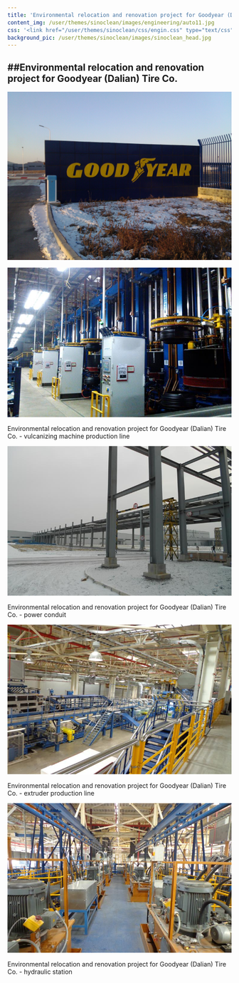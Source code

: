 ```yaml
---
title: 'Environmental relocation and renovation project for Goodyear (Dalian) Tire Co. '
content_img: /user/themes/sinoclean/images/engineering/auto11.jpg
css: '<link href="/user/themes/sinoclean/css/engin.css" type="text/css" rel="stylesheet" />'
background_pic: /user/themes/sinoclean/images/sinoclean_head.jpg
---
```


##Environmental relocation and renovation project for Goodyear (Dalian) Tire Co. 
---


![Pic1](/user/themes/sinoclean/images/engineering/auto11.jpg)

![Pic2](/user/themes/sinoclean/images/engineering/auto12.jpg)


Environmental relocation and renovation project for Goodyear (Dalian) Tire Co. - vulcanizing machine production line

![Pic3](/user/themes/sinoclean/images/engineering/auto13.jpg)

Environmental relocation and renovation project for Goodyear (Dalian) Tire Co. - power conduit

![Pic4](/user/themes/sinoclean/images/engineering/auto14.jpg)

Environmental relocation and renovation project for Goodyear (Dalian) Tire Co. - extruder production line


![Pic5](/user/themes/sinoclean/images/engineering/auto15.jpg)

Environmental relocation and renovation project for Goodyear (Dalian) Tire Co. - hydraulic station
